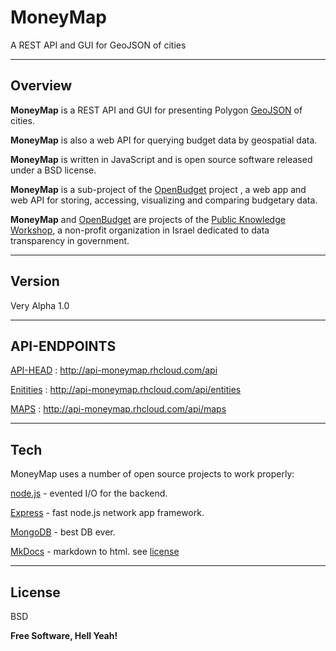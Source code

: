 
# MoneyMap
A REST API and GUI for GeoJSON of cities

---

## Overview

**MoneyMap** is a REST API and GUI for presenting Polygon [GeoJSON](http://geojson.org/) of cities.

**MoneyMap** is also a web API for querying budget data by geospatial data.

**MoneyMap** is written in JavaScript and is open source software released under a BSD license.

**MoneyMap** is a sub-project of the [OpenBudget](https://github.com/openbudgets/openbudgets) project , a web app and web API for storing, accessing, visualizing and comparing budgetary data.

**MoneyMap** and [OpenBudget](https://github.com/openbudgets/openbudgets) are projects of the [Public Knowledge Workshop](http://www.hasadna.org.il/en/), a non-profit organization in Israel dedicated to data transparency in government.

---

## Version

Very Alpha 1.0

---

## API-ENDPOINTS

[API-HEAD](http://api-moneymap.rhcloud.com/api) : http://api-moneymap.rhcloud.com/api
 
[Enitities](http://api-moneymap.rhcloud.com/api/entities) : http://api-moneymap.rhcloud.com/api/entities

[MAPS](http://api-moneymap.rhcloud.com/api/maps) : http://api-moneymap.rhcloud.com/api/maps

---

## Tech

MoneyMap uses a number of open source projects to work properly:

[node.js](http://nodejs.org) - evented I/O for the backend.

[Express](http://expressjs.com) - fast node.js network app framework.

[MongoDB](http://www.mongodb.org/) - best DB ever.

[MkDocs](http://www.mkdocs.org) - markdown to html. see [license](http://www.mkdocs.org/about/license/#included-projects)

---

## License

BSD

**Free Software, Hell Yeah!**

